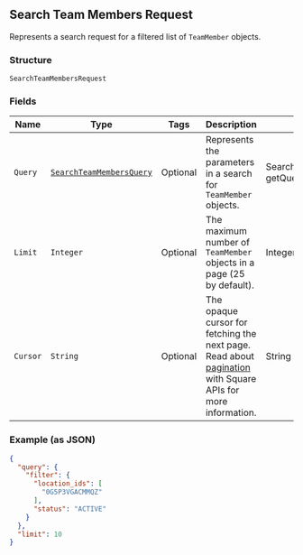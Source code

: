 ## Search Team Members Request

Represents a search request for a filtered list of `TeamMember` objects.

### Structure

`SearchTeamMembersRequest`

### Fields

| Name | Type | Tags | Description | Getter |
|  --- | --- | --- | --- | --- |
| `Query` | [`SearchTeamMembersQuery`](/doc/models/search-team-members-query.md) | Optional | Represents the parameters in a search for `TeamMember` objects. | SearchTeamMembersQuery getQuery() |
| `Limit` | `Integer` | Optional | The maximum number of `TeamMember` objects in a page (25 by default). | Integer getLimit() |
| `Cursor` | `String` | Optional | The opaque cursor for fetching the next page. Read about<br>[pagination](https://developer.squareup.com/docs/docs/working-with-apis/pagination) with Square APIs for more information. | String getCursor() |

### Example (as JSON)

```json
{
  "query": {
    "filter": {
      "location_ids": [
        "0G5P3VGACMMQZ"
      ],
      "status": "ACTIVE"
    }
  },
  "limit": 10
}
```

